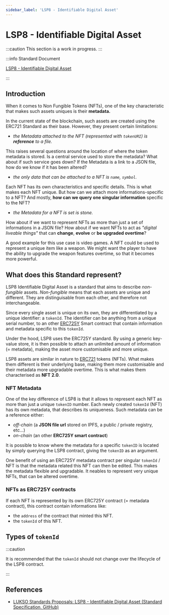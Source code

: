 ```yaml
---
sidebar_label: 'LSP8 - Identifiable Digital Asset'
---
```


# LSP8 - Identifiable Digital Asset

:::caution This section is a work in progress.
:::

:::info Standard Document

[LSP8 - Identifiable Digital Asset](https://github.com/lukso-network/LIPs/blob/main/LSPs/LSP-8-IdentifiableDigitalAsset.md)

:::

## Introduction

When it comes to Non Fungible Tokens (NFTs), one of the key characteristic that makes such assets uniques is their **metadata.**

In the current state of the blockchain, such assets are created using the ERC721 Standard as their base. However, they present certain limitations:

- _the Metadata attached to the NFT (represented with `tokenURI`) is **reference** to a file._

This raises several questions around the location of where the token metadata is stored. Is a central service used to store the metadata? What about if such service goes down? If the Metadata is a link to a JSON file, how do we know if it has been altered?

- _the only data that can be attached to a NFT is `name`, `symbol`._

Each NFT has its own characteristics and specific details. This is what makes each NFT unique. But how can we attach more informations-specific to a NFT? And mostly, **how can we query one singular information** specific to the NFT?

- _the Metadata for a NFT is set is stone._

How about if we want to represent NFTs as more than just a set of informations in a JSON file? How about if we want NFTs to act as _"digital liveable things"_ that can **change**, **evolve** or **be upgraded overtime**?

A good example for this use case is video games. A NFT could be used to represent a unique item like a weapon. We might want the player to have the ability to upgrade the weapon features overtime, so that it becomes more powerful.

## What does this Standard represent?

LSP8 Identifiable Digital Asset is a standard that aims to describe _non-fungible_ assets. _Non-fungible_ means that each assets are unique and different. They are distinguisable from each other, and therefore not interchangeable.

Since every single asset is unique on its own, they are differentiated by a unique identifier: a `tokenId`. The identifier can be anything from a unique serial number, to an other [ERC725Y](https://github.com/ERC725Alliance/ERC725/blob/main/docs/ERC-725.md#erc725y) Smart contract that contain information and metadata specific to this `tokenId`.

Under the hood, LSP8 uses the ERC725Y standard. By using a generic key-value store, it is then possible to attach an unlimited amount of information (= metadata), making the asset more customisable and more unique.

LSP8 assets are similar in nature to [ERC721](https://eips.ethereum.org/EIPS/eip-721) tokens (NFTs). What makes them different is their underlying base, making them more customisable and their metadata more upgradable overtime. This is what makes them characterised as **NFT 2.0**.

### NFT Metadata

One of the key difference of LSP8 is that it allows to represent each NFT as more than just a unique `tokenID` number. Each newly created `tokenId` (NFT) has its own metadata, that describes its uniqueness. Such metadata can be a reference either:

- _off-chain_ (a **JSON file url** stored on IPFS, a public / private registry, etc...)
- _on-chain_ (an other **ERC725Y smart contract**)

It is possible to know where the metadata for a specific `tokenID` is located by simply querying the LSP8 contract, giving the `tokenID` as an argument.

One benefit of using an ERC725Y metadata contract per singular `tokenId` / NFT is that the metadata related this NFT can then be edited. This makes the metadata flexible and upgradable. It neables to represent very unique NFTs, that can be altered overtime.

### NFTs as ERC725Y contracts

If each NFT is represented by its own ERC725Y contract (= metadata contract), this contract contain informations like:

- the `address` of the contract that minted this NFT.
- the `tokenId` of this NFT.

## Types of `tokenId`

:::caution

It is recommended that the `tokenId` should not change over the lifecycle of the LSP8 contract.

:::

## References

- [LUKSO Standards Proposals: LSP8 - Identifiable Digital Asset (Standard Specification, GitHub)](https://github.com/lukso-network/LIPs/blob/main/LSPs/LSP-8-IdentifiableDigitalAsset.md)
